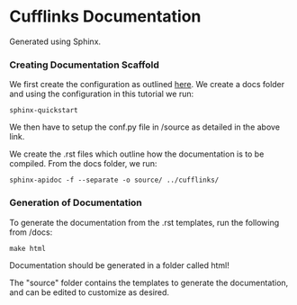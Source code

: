 # Cufflinks Documentation

Generated using Sphinx. 

### Creating Documentation Scaffold

We first create the configuration as outlined [here](https://gisellezeno.com/tutorials/sphinx-for-python-documentation.html).
We create a docs folder and using the configuration in this tutorial we run:

```
sphinx-quickstart
``` 

We then have to setup the conf.py file in /source as detailed in the above link.

We create the .rst files which outline how the documentation is to be compiled. 
From the docs folder, we run:

```
sphinx-apidoc -f --separate -o source/ ../cufflinks/
```

### Generation of Documentation

To generate the documentation from the .rst templates, run the following from /docs:

```
make html
```

Documentation should be generated in a folder called html! 

The "source" folder contains the templates to generate the documentation, and can be edited to customize as desired. 
